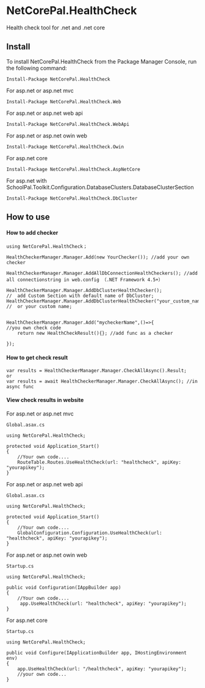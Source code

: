 # NetCorePal.HealthCheck

Health check tool for .net and .net core

## Install

To install NetCorePal.HealthCheck from the Package Manager Console, run the following command:
```
Install-Package NetCorePal.HealthCheck
```

For asp.net or asp.net mvc 
```
Install-Package NetCorePal.HealthCheck.Web
```

For asp.net or asp.net web api 
```
Install-Package NetCorePal.HealthCheck.WebApi
```

For asp.net or asp.net owin web
```
Install-Package NetCorePal.HealthCheck.Owin
```


For asp.net core
```
Install-Package NetCorePal.HealthCheck.AspNetCore
```



For asp.net with SchoolPal.Toolkit.Configuration.DatabaseClusters.DatabaseClusterSection
```
Install-Package NetCorePal.HealthCheck.DbCluster
```

## How to use


#### How to add checker
```
using NetCorePal.HealthCheck；

HealthCheckerManager.Manager.Add(new YourChecker()); //add your own checker

HealthCheckerManager.Manager.AddAllDbConnectionHealthCheckers(); //add all connectionstring in web.config （.NET Framework 4.5+）

HealthCheckerManager.Manager.AddDbClusterHealthChecker();						//	add Custom Section with default name of DbCluster;
HealthCheckerManager.Manager.AddDbClusterHealthChecker("your_custom_name");		//	or your custom name;


HealthCheckerManager.Manager.Add("mycheckerName",()=>{ 
//you own check code
    return new HealthCheckResult(){}; //add func as a checker

}); 
```

#### How to get check result

```
var results = HealthCheckerManager.Manager.CheckAllAsync().Result;
or
var results = await HealthCheckerManager.Manager.CheckAllAsync(); //in async func
```

#### View check results in website

For asp.net or asp.net mvc
```
Global.asax.cs

using NetCorePal.HealthCheck;

protected void Application_Start()
{
    //Your own code....
    RouteTable.Routes.UseHealthCheck(url: "healthcheck", apiKey: "yourapikey");
}
```

For asp.net or asp.net web api
```
Global.asax.cs

using NetCorePal.HealthCheck;

protected void Application_Start()
{
    //Your own code....
    GlobalConfiguration.Configuration.UseHealthCheck(url: "healthcheck", apiKey: "yourapikey");
}
```

For asp.net or asp.net owin web
```
Startup.cs

using NetCorePal.HealthCheck;

public void Configuration(IAppBuilder app)
{
    //Your own code....
     app.UseHealthCheck(url: "healthcheck", apiKey: "yourapikey");
}
```


For asp.net core
```
Startup.cs

using NetCorePal.HealthCheck;

public void Configure(IApplicationBuilder app, IHostingEnvironment env)
{
    app.UseHealthCheck(url: "/healthcheck", apiKey: "yourapikey");
    //your own code...
}
```